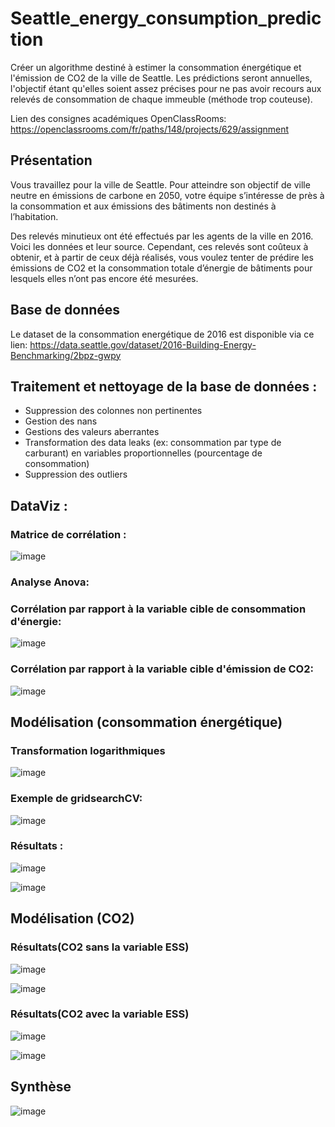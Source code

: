 # Seattle_energy_consumption_prediction
Créer un algorithme destiné à estimer la consommation énergétique et l'émission de CO2 de la ville de Seattle.
Les prédictions seront annuelles, l'objectif étant qu'elles soient assez précises pour ne pas avoir recours aux relevés de consommation de chaque immeuble (méthode trop couteuse).

Lien des consignes académiques OpenClassRooms: https://openclassrooms.com/fr/paths/148/projects/629/assignment

## Présentation

Vous travaillez pour la ville de Seattle. Pour atteindre son objectif de ville neutre en émissions de carbone en 2050, votre équipe s’intéresse de près à la consommation et aux émissions des bâtiments non destinés à l’habitation.

Des relevés minutieux ont été effectués par les agents de la ville en 2016. Voici les données et leur source. Cependant, ces relevés sont coûteux à obtenir, et à partir de ceux déjà réalisés, vous voulez tenter de prédire les émissions de CO2 et la consommation totale d’énergie de bâtiments pour lesquels elles n’ont pas encore été mesurées.

## Base de données

Le dataset de la consommation energétique de 2016 est disponible via ce lien:
https://data.seattle.gov/dataset/2016-Building-Energy-Benchmarking/2bpz-gwpy

## Traitement et nettoyage de la base de données :


- Suppression des colonnes non pertinentes
- Gestion des nans
- Gestions des valeurs aberrantes
- Transformation des data leaks (ex: consommation par type de carburant) en variables proportionnelles (pourcentage de consommation)
- Suppression des outliers

## DataViz :
### Matrice de corrélation :
![image](https://user-images.githubusercontent.com/76253068/170478625-24522ca8-3009-4b59-a2eb-14621bd1f161.png)

### Analyse Anova:
### Corrélation par rapport à la variable cible de consommation d'énergie:
![image](https://user-images.githubusercontent.com/76253068/170478945-ffe229df-182c-4d10-8f72-ad6a49acaca8.png)

### Corrélation par rapport à la variable cible d'émission de CO2:

![image](https://user-images.githubusercontent.com/76253068/170479023-3b11ccac-1f4b-43a4-b8d3-db80b64c1068.png)

## Modélisation (consommation énergétique)
### Transformation logarithmiques
![image](https://user-images.githubusercontent.com/76253068/170479136-513018e0-c59f-4efa-a231-9c5df6c0bac5.png)

### Exemple de gridsearchCV:

![image](https://user-images.githubusercontent.com/76253068/170479483-86362a09-2597-471b-9f95-abe5251b7f58.png)

### Résultats :

![image](https://user-images.githubusercontent.com/76253068/170479557-5b251a9a-5469-4a36-8e4b-89164436acb1.png)

![image](https://user-images.githubusercontent.com/76253068/170479605-6029d048-f7e6-4cbc-9918-cf4f0c2c1b87.png)

## Modélisation (CO2)

### Résultats(CO2 sans la variable ESS)

![image](https://user-images.githubusercontent.com/76253068/170479839-3b62a838-19da-4b8a-821e-03ebb22688a6.png)

![image](https://user-images.githubusercontent.com/76253068/170479887-e621c880-7de5-4bc7-a83b-58b2f9b01fa0.png)

### Résultats(CO2 avec la variable ESS)

![image](https://user-images.githubusercontent.com/76253068/170480109-e818d6b7-cded-4dde-a42c-ee488badd5ca.png)

![image](https://user-images.githubusercontent.com/76253068/170480141-68fb904d-afc2-4962-8b37-c117bea0dc6c.png)

## Synthèse

![image](https://user-images.githubusercontent.com/76253068/170480191-335cb050-1972-47e0-9393-5229b7ba9e5b.png)




